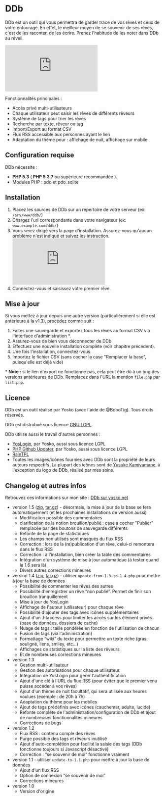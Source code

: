 DDb
=====

DDb est un outil qui vous permettra de garder trace de vos rêves et ceux de votre entourage. En effet, le meilleur moyen de se souvenir de ses rêves, c'est de les raconter, de les écrire. Prenez l'habitude de les noter dans DDb au réveil.

![Aperçu de DDb](http://dev.yosko.net/wiki/lib/exe/fetch.php?media=web:php:ddb1.3-screen02.jpg "Aperçu de DDb")

Fonctionnalités principales :
* Accès privé multi-utilisateurs
* Chaque utilisateur peut saisir les rêves de différents rêveurs
* Système de tags pour trier les rêves
* Recherche par texte, rêveur ou tag
* Import/Export au format CSV
* Flux RSS accessible aux personnes ayant le lien
* Adaptation du thème pour : affichage de nuit, affichage sur mobile

## Configuration requise

DDb nécessite :
* **PHP 5.3** ( **PHP 5.3.7** ou supérieure recommandée ).
* Modules PHP : pdo et pdo_sqlite

## Installation
1. Placez les sources de DDb sur un répertoire de votre serveur (ex: ```/srv/www/ddb/```)
2. Chargez l'url correspondante dans votre navigateur (ex: ```www.example.com/ddb/```)
3. Vous serez dirigé vers la page d'installation. Assurez-vous qu'aucun problème n'est indiqué et suivez les instruction.
![Impression écran installation](http://dev.yosko.net/wiki/lib/exe/fetch.php?media=web:php:ddb1.3-screen01.jpg "Impression écran installation")
4. Connectez-vous et saisissez votre premier rêve.

## Mise à jour
Si vous mettez à jour depuis une autre version (particulièrement si elle est antérieure à la v1.3), procédez comme suit :

1. Faites une sauvegarde et exportez tous les rêves au format CSV via l'interface d'administration *.
2. Assurez-vous de bien vous déconnecter de DDb
3. Effectuez une nouvelle installation complète (voir chapitre précédent).
4. Une fois l'installation, connectez-vous.
5. Importez le fichier CSV (sans cocher la case "Remplacer la base", puisqu'elle est déjà vide)

\* **Note :**  si le lien d'export ne fonctionne pas, cela peut être dû à un bug des versions antérieures de DDb. Remplacez dans l'URL la mention ```file.php``` par ```list.php```.

## Licence

DDb est un outil réalisé par Yosko (avec l'aide de @BoboTig). Tous droits réservés.

DDb est distrubué sous licence [GNU LGPL](http://www.gnu.org/licenses/lgpl.html).

DDb utilise aussi le travail d'autres personnes :
* [YosLogin](https://github.com/yosko/yoslogin), par Yosko, aussi sous licence LGPL
* [PHP Github Updater](https://github.com/yosko/php-github-updater), par Yosko, aussi sous licence LGPL
* [RainTPL](http://www.raintpl.com/)
* Toutes les images/icônes fournies avec DDb sont la propriété de leurs auteurs respectifs. La plupart des icônes sont de [Yusuke Kamiyamane](http://p.yusukekamiyamane.com/), à l'exception du logo de DDb, réalisé par mes soins.

## Changelog et autres infos

Retrouvez ces informations sur mon site : [DDb sur yosko.net](http://dev.yosko.net/wiki/doku.php?id=web:php:ddb)

* version 1.5 ([zip](https://github.com/yosko/ddb/archive/v1.5.zip), [tar.gz](https://github.com/yosko/ddb/archive/v1.5.tar.gz)) - désormais, la mise à jour de la base se fera automatiquement (et les prochaines installations de version aussi)
  * Modification possible des commentaires
  * clarification de la notion brouillon/publié : case à cocher "Publier" remplacée par des boutons de sauvegarde différents
  * Refonte de la page de statistiques
  * Les champs non utilisés sont masqués du flux RSS
  * Correction : lors de la (re)publication d'un rêve, celui-ci remontera dans le flux RSS
  * Correction : à l'installation, bien créer la table des commentaires
  * Intégration d'un système de mise à jour automatique (à tester quand la 1.6 sera là)
  * Divers autres corrections mineures
* version 1.4 ([zip](https://github.com/yosko/ddb/archive/v1.4.zip), [tar.gz](https://github.com/yosko/ddb/archive/v1.4.tar.gz)) - utiliser ```update-from-1.3-to-1.4.php``` pour mettre à jour la base de données
  * Possibilité de commenter les rêves des autres
  * Possibilité d'enregistrer un rêve “non publié”. Permet de finir son brouillon tranquillement
  * Mise à jour de YosLogin
  * Affichage de l'auteur (utilisateur) pour chaque rêve
  * Possibilité d'ajouter des tags avec icônes supplémentaires
  * Ajout d'un .htaccess pour limiter les accès sur les élément privés (base de données, dossiers de cache)
  * Nuage de tags : taille pondérée en fonction de l'utilisation de chacun
  * Fusion de tags (via l'administration)
  * Formattage “wiki” du texte pour permettre un texte riche (gras, souligné, liens, smiley, etc…)
  * Affichages de statistiques sur la liste des rêveurs
  * Et de nombreuses corrections mineures
* version 1.3
  * Gestion multi-utilisateur
  * Gestion des autorisations pour chaque utilisateur.
  * Intégration de YosLogin pour gérer l'authentification
  * Ajout d'une clé à l'URL du flux RSS (pour éviter que le premier venu puisse accéder à vos rêves)
  * Ajout d'un thème de nuit facultatif, qui sera utilisée aux heures voulues (exemple : de 20h à 7h)
  * Adaptation du thème pour les mobiles
  * Ajout de tags prédéfinis avec icônes (cauchemar, adulte, lucide)
  * Refonte complète de l'administration/configuration de DDb et ajout de nombreuses fonctionnalités mineures
  * Corrections de bugs
* version 1.2
  * Flux RSS : contenu comple des rêves
  * Purge possible des tags et rêveurs inutilisé
  * Ajout d'auto-complétion pour facilité la saisie des tags (DDb fonctionne toujours si Javascript désactivé)
  * Correction : “se souvenir de moi” fonctionne vraiment
* version 1.1 - utiliser ```update-to-1.1.php``` pour mettre à jour la base de données
  * Ajout d'un flux RSS
  * Option de connexion “se souvenir de moi”
  * Corrections mineures
* version 1.0
  * Version d'origine
